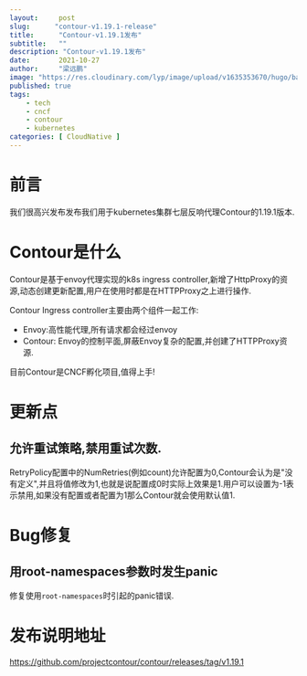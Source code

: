 ```yaml
---
layout:     post 
slug:      "contour-v1.19.1-release"
title:      "Contour-v1.19.1发布"
subtitle:   ""
description: "Contour-v1.19.1发布"
date:       2021-10-27
author:     "梁远鹏"
image: "https://res.cloudinary.com/lyp/image/upload/v1635353670/hugo/banner/pexels-helena-lopes-2253275.jpg"
published: true
tags:
    - tech
    - cncf
    - contour
    - kubernetes
categories: [ CloudNative ]
---
```



# 前言 

我们很高兴发布发布我们用于kubernetes集群七层反响代理Contour的1.19.1版本.  

# Contour是什么

Contour是基于envoy代理实现的k8s ingress controller,新增了HttpProxy的资源,动态创建更新配置,用户在使用时都是在HTTPProxy之上进行操作.  

Contour Ingress controller主要由两个组件一起工作:

- Envoy:高性能代理,所有请求都会经过envoy
- Contour: Envoy的控制平面,屏蔽Envoy复杂的配置,并创建了HTTPProxy资源.  

目前Contour是CNCF孵化项目,值得上手!

# 更新点

## 允许重试策略,禁用重试次数.  

RetryPolicy配置中的NumRetries(例如count)允许配置为0,Contour会认为是"没有定义",并且将值修改为1,也就是说配置成0时实际上效果是1.用户可以设置为-1表示禁用,如果没有配置或者配置为1那么Contour就会使用默认值1.  

# Bug修复

## 用root-namespaces参数时发生panic  

修复使用`root-namespaces`时引起的panic错误.  


# 发布说明地址  

https://github.com/projectcontour/contour/releases/tag/v1.19.1